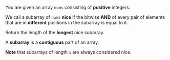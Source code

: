 You are given an array `nums` consisting of **positive** integers.

We call a subarray of `nums` **nice** if the bitwise **AND** of every pair of elements that are in **different** positions in the subarray is equal to `0`.

Return the length of the **longest** nice subarray.

A **subarray** is a **contiguous** part of an array.

**Note** that subarrays of length `1` are always considered nice.
